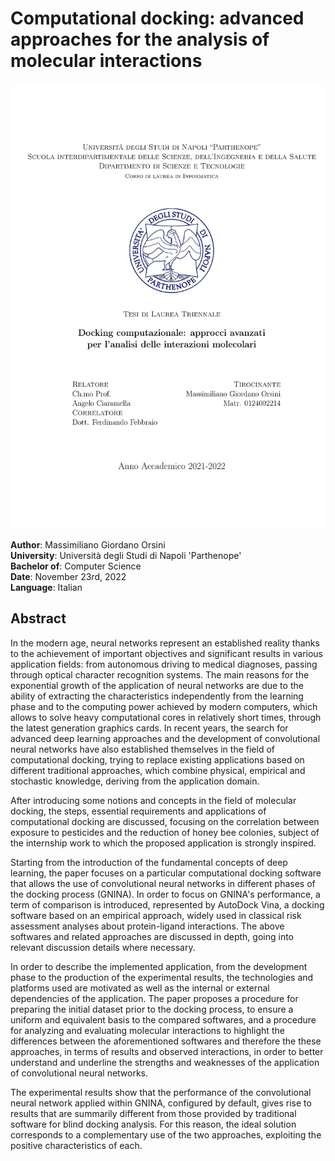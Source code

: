 # Computational docking: advanced approaches for the analysis of molecular interactions

![projectLogo](title_page.jpg)

**Author**: Massimiliano Giordano Orsini <br />
**University**: Università degli Studi di Napoli 'Parthenope' <br />
**Bachelor of**: Computer Science <br />
**Date**: November 23rd, 2022 <br />
**Language**: Italian

## Abstract
In the modern age, neural networks represent an established reality thanks to the achievement of important objectives and significant results in various application fields: from autonomous driving to medical diagnoses, passing through optical character recognition systems. The main reasons for the exponential growth of the application of neural networks are due to the ability of extracting the characteristics independently from the learning phase and to the computing power achieved by modern computers, which allows to solve heavy computational cores in relatively short times, through the latest generation graphics cards.
In recent years, the search for advanced deep learning approaches and the development of convolutional neural networks have also established themselves in the field of computational docking, trying to replace existing applications based on different traditional approaches, which combine physical, empirical and stochastic knowledge, deriving from the application domain.

After introducing some notions and concepts in the field of molecular docking, the steps, essential requirements and applications of computational docking are discussed, focusing on the correlation between exposure to pesticides and the reduction of honey bee colonies, subject of the internship work to which the proposed application is strongly inspired.


Starting from the introduction of the fundamental concepts of deep learning, the paper focuses on a particular computational docking software that allows the use of convolutional neural networks in different phases of the docking process (GNINA). In order to focus on GNINA's performance, a term of comparison is introduced, represented by AutoDock Vina, a docking software based on an empirical approach, widely used in classical risk assessment analyses about protein-ligand interactions. The above softwares and related approaches are discussed in depth, going into relevant discussion details where necessary.


In order to describe the implemented application, from the development phase to the production of the experimental results, the technologies and platforms used are motivated as well as the internal or external dependencies of the application.
The paper proposes a procedure for preparing the initial dataset prior to the docking process, to ensure a uniform and equivalent basis to the compared softwares, and a procedure for analyzing and evaluating molecular interactions to highlight the differences between the aforementioned softwares and therefore the these approaches, in terms of results and observed interactions, in order to better understand and underline the strengths and weaknesses of the application of convolutional neural networks.

The experimental results show that the performance of the convolutional neural network applied within GNINA, configured by default, gives rise to results that are summarily different from those provided by traditional software for blind docking analysis. For this reason, the ideal solution corresponds to a complementary use of the two approaches, exploiting the positive characteristics of each.
